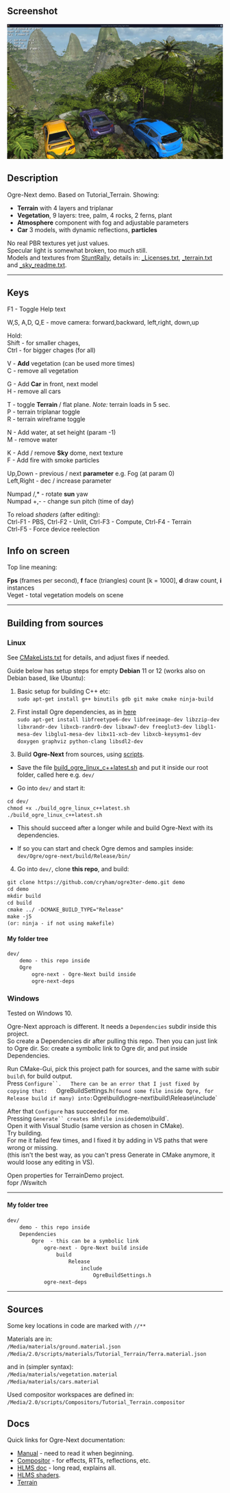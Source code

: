 ## Screenshot

![](https://github.com/cryham/ogre3ter-demo/blob/main/screen1.jpg?raw=true)


## Description

Ogre-Next demo. Based on Tutorial_Terrain.
Showing:
* **Terrain** with 4 layers and triplanar
* **Vegetation**, 9 layers: tree, palm, 4 rocks, 2 ferns, plant
* **Atmosphere** component with fog and adjustable parameters
* **Car** 3 models, with dynamic reflections, **particles**

No real PBR textures yet just values.  
Specular light is somewhat broken, too much still.  
Models and textures from [StuntRally](https://github.com/stuntrally/stuntrally), details in: [_Licenses.txt](https://github.com/cryham/ogre3ter-demo/blob/main/Media/models/_Licenses.txt), [_terrain.txt](https://github.com/cryham/ogre3ter-demo/blob/main/Media/2.0/scripts/materials/Tutorial_Terrain/_terrain.txt) and [_sky_readme.txt](https://github.com/cryham/ogre3ter-demo/blob/main/Media/textures/_sky_readme.txt).

----
## Keys

F1 - Toggle Help text  

W,S, A,D, Q,E - move camera: forward,backward, left,right, down,up

Hold:  
Shift - for smaller chages,  
Ctrl - for bigger chages  (for all)

V - **Add** vegetation (can be used more times)  
C - remove all vegetation  

G - Add **Car** in front, next model  
H - remove all cars

T - toggle **Terrain** / flat plane. _Note:_ terrain loads in 5 sec.  
P - terrain triplanar toggle  
R - terrain wireframe toggle  

N - Add water, at set height (param -1)  
M - remove water  

K - Add / remove **Sky** dome, next texture  
F - Add fire with smoke particles  

Up,Down - previous / next **parameter** e.g. Fog (at param 0)  
Left,Right - dec / increase parameter  

Numpad /,* - rotate **sun** yaw  
Numpad +,- - change sun pitch (time of day)  

To reload *shaders* (after editing):  
Ctrl-F1 - PBS,  Ctrl-F2 - Unlit,  Ctrl-F3 - Compute,  Ctrl-F4 - Terrain  
Ctrl-F5 - Force device reelection  

## Info on screen

Top line meaning:

**Fps** (frames per second), **f** face (triangles) count [k = 1000], **d** draw count, **i** instances  
Veget - total vegetation models on scene

----
## Building from sources

### Linux

See [CMakeLists.txt](/CMakeLists.txt) for details, and adjust fixes if needed.

Guide below has setup steps for empty **Debian** 11 or 12 (works also on Debian based, like Ubuntu):

1. Basic setup for building C++ etc:  
`sudo apt-get install g++ binutils gdb git make cmake ninja-build`

2. First install Ogre dependencies, as in [here](https://github.com/OGRECave/ogre-next#dependencies-linux)  
`sudo apt-get install libfreetype6-dev libfreeimage-dev libzzip-dev libxrandr-dev libxcb-randr0-dev libxaw7-dev freeglut3-dev libgl1-mesa-dev libglu1-mesa-dev libx11-xcb-dev libxcb-keysyms1-dev doxygen graphviz python-clang libsdl2-dev`

3. Build **Ogre-Next** from sources, using [scripts](https://github.com/OGRECave/ogre-next/tree/master/Scripts/BuildScripts/output).  

- Save the file [build_ogre_linux_c++latest.sh](https://raw.githubusercontent.com/OGRECave/ogre-next/master/Scripts/BuildScripts/output/build_ogre_linux_c%2B%2Blatest.sh) and put it inside our root folder, called here e.g. `dev/`

- Go into `dev/` and start it:  
```
cd dev/
chmod +x ./build_ogre_linux_c++latest.sh
./build_ogre_linux_c++latest.sh
```

- This should succeed after a longer while and build Ogre-Next with its dependencies.

- If so you can start and check Ogre demos and samples inside:  
`dev/Ogre/ogre-next/build/Release/bin/`

4. Go into `dev/`, clone **this repo**, and build:  
```
git clone https://github.com/cryham/ogre3ter-demo.git demo
cd demo
mkdir build
cd build
cmake ../ -DCMAKE_BUILD_TYPE="Release"
make -j5
(or: ninja - if not using makefile)
```

#### My folder tree
```
dev/
    demo - this repo inside
    Ogre
        ogre-next - Ogre-Next build inside
        ogre-next-deps
```

### Windows

Tested on Windows 10.

Ogre-Next approach is different. It needs a `Dependencies` subdir inside this project.  
So create a Dependencies dir after pulling this repo.
Then you can just link to Ogre dir. So: create a symbolic link to Ogre dir, and put inside Dependencies.

Run CMake-Gui, pick this project path for sources, and the same with subir `build\` for build output.  
Press `Configure``.  
There can be an error that I just fixed by copying that:  
`OgreBuildSettings.h` (found some file inside Ogre, for Release build if many) into:
`Ogre\build\ogre-next\build\Release\include\`

After that `Configure` has succeeded for me.  
Pressing `Generate`` creates `sln` file inside `demo\build\`.  
Open it with Visual Studio (same version as chosen in CMake).  
Try building.  
For me it failed few times, and I fixed it by adding in VS paths that were wrong or missing.  
(this isn't the best way, as you can't press Generate in CMake anymore, it would loose any editing in VS).

Open properties for TerrainDemo project.  
fopr /Wswitch

----
#### My folder tree
```
dev/
    demo - this repo inside
    Dependencies
        Ogre  - this can be a symbolic link
            ogre-next - Ogre-Next build inside
                build
                    Release
                        include
                            OgreBuildSettings.h
            ogre-next-deps
```

----

## Sources

Some key locations in code are marked with `//**`

Materials are in:  
`/Media/materials/ground.material.json`  
`/Media/2.0/scripts/materials/Tutorial_Terrain/Terra.material.json`  

and in (simpler syntax):  
`/Media/materials/vegetation.material`  
`/Media/materials/cars.material`  

Used compositor workspaces are defined in:  
`/Media/2.0/scripts/Compositors/Tutorial_Terrain.compositor`

## Docs

Quick links for Ogre-Next documentation:  
- [Manual](https://ogrecave.github.io/ogre-next/api/latest/manual.html) - need to read it when beginning.
- [Compositor](https://ogrecave.github.io/ogre-next/api/latest/compositor.html) - for effects, RTTs, reflections, etc.
- [HLMS doc](https://ogrecave.github.io/ogre-next/api/latest/hlms.html) - long read, explains all.
- [HLMS shaders](https://ogrecave.github.io/ogre-next/api/latest/hlms.html#HlmsCreationOfShaders).
- [Terrain](https://ogrecave.github.io/ogre-next/api/latest/_terra_system.html)
